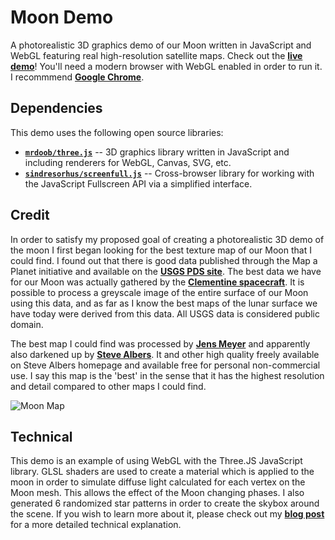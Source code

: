 Moon Demo
============

A photorealistic 3D graphics demo of our Moon written in JavaScript and WebGL featuring real high-resolution satellite maps. Check out the [**live demo**][demo]! You'll need a modern browser with WebGL enabled in order to run it. I recommmend [**Google Chrome**][chrome].

## Dependencies

This demo uses the following open source libraries:

 - [**`mrdoob/three.js`**][three.js] -- 3D graphics library written in JavaScript and including renderers for WebGL, Canvas, SVG, etc.
 - [**`sindresorhus/screenfull.js`**][screenfull.js] -- Cross-browser library for working with the JavaScript Fullscreen API via a simplified interface.

## Credit

In order to satisfy my proposed goal of creating a photorealistic 3D demo of the moon I first began looking for the best texture map of our Moon that I could find. I found out that there is good data published through the Map a Planet initiative and available on the [**USGS PDS site**][USGS]. The best data we have for our Moon was actually gathered by the [**Clementine spacecraft**][Clementine]. It is possible to process a greyscale image of the entire surface of our Moon using this data, and as far as I know the best maps of the lunar surface we have today were derived from this data. All USGS data is considered public domain.

The best map I could find was processed by [**Jens Meyer**][Jens Meyer] and apparently also darkened up by [**Steve Albers**][Steve Albers]. It and other high quality freely available on Steve Albers homepage and available free for personal non-commercial use. I say this map is the 'best' in the sense that it has the highest resolution and detail compared to other maps I could find.

![Moon Map](moon.jpg)

## Technical

This demo is an example of using WebGL with the Three.JS JavaScript library. GLSL shaders are used to create a material which is applied to the moon in order to simulate diffuse light calculated for each vertex on the Moon mesh. This allows the effect of the Moon changing phases. I also generated 6 randomized star patterns in order to create the skybox around the scene. If you wish to learn more about it, please check out my [**blog post**][blog post] for a more detailed technical explanation.

[demo]: https://coryg89.github.io/MoonDemo
[blog post]: https://coryg89.github.io/projects/MoonDemo
[chrome]: https://google.com/chrome
[three.js]: https://github.com/mrdoob/three.js/
[screenfull.js]: https://github.com/sindresorhus/screenfull.js/

[usgs]: http://pdsmaps.wr.usgs.gov/PDS/public/explorer/html/mmfront.htm

[Steve Albers]: http://laps.noaa.gov/albers/sos/sos.html
[Jens Meyer]: http://home.arcor.de/jimpage/earth.html
[USGS]: http://pdsmaps.wr.usgs.gov/PDS/public/explorer/html/mmfront.htm
[Clementine]: http://en.wikipedia.org/wiki/Clementine_(spacecraft)